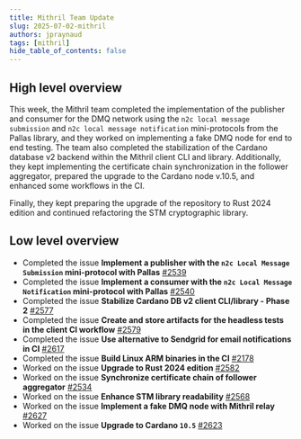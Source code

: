 ```yaml
---
title: Mithril Team Update
slug: 2025-07-02-mithril
authors: jpraynaud
tags: [mithril]
hide_table_of_contents: false
---
```


## High level overview

This week, the Mithril team completed the implementation of the publisher and consumer for the DMQ network using the `n2c local message submission` and `n2c local message notification` mini-protocols from the Pallas library, and they worked on implementing a fake DMQ node for end to end testing. The team also completed the stabilization of the Cardano database v2 backend within the Mithril client CLI and library. Additionally, they kept implementing the certificate chain synchronization in the follower aggregator, prepared the upgrade to the Cardano node v.10.5, and enhanced some workflows in the CI.

Finally, they kept preparing the upgrade of the repository to Rust 2024 edition and continued refactoring the STM cryptographic library.

## Low level overview

- Completed the issue **Implement a publisher with the `n2c Local Message Submission` mini-protocol with Pallas** [#2539](https://github.com/input-output-hk/mithril/issues/2539)
- Completed the issue **Implement a consumer with the `n2c Local Message Notification` mini-protocol with Pallas** [#2540](https://github.com/input-output-hk/mithril/issues/2540)
- Completed the issue **Stabilize Cardano DB v2 client CLI/library - Phase 2** [#2577](https://github.com/input-output-hk/mithril/issues/2577)
- Completed the issue **Create and store artifacts for the headless tests in the client CI workflow** [#2579](https://github.com/input-output-hk/mithril/issues/2579)
- Completed the issue **Use alternative to Sendgrid for email notifications in CI** [#2617](https://github.com/input-output-hk/mithril/issues/2617)
- Completed the issue **Build Linux ARM binaries in the CI** [#2178](https://github.com/input-output-hk/mithril/issues/2178)
- Worked on the issue **Upgrade to Rust 2024 edition** [#2582](https://github.com/input-output-hk/mithril/issues/2582)
- Worked on the issue **Synchronize certificate chain of follower aggregator** [#2534](https://github.com/input-output-hk/mithril/issues/2534)
- Worked on the issue **Enhance STM library readability** [#2568](https://github.com/input-output-hk/mithril/issues/2568)
- Worked on the issue **Implement a fake DMQ node with Mithril relay** [#2627](https://github.com/input-output-hk/mithril/issues/2627)
- Worked on the issue **Upgrade to Cardano `10.5`** [#2623](https://github.com/input-output-hk/mithril/issues/2623)
